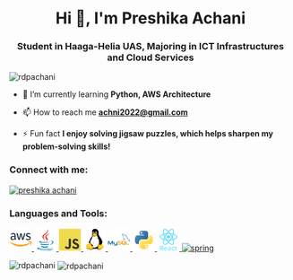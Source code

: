 <h1 align="center">Hi 👋, I'm Preshika Achani</h1>
<h3 align="center">Student in Haaga-Helia UAS, Majoring in ICT Infrastructures and Cloud Services</h3>

<p align="left"> <img src="https://komarev.com/ghpvc/?username=rdpachani&label=Profile%20views&color=0e75b6&style=flat" alt="rdpachani" /> </p>

- 🌱 I’m currently learning **Python, AWS Architecture**

- 📫 How to reach me **achni2022@gmail.com**

- ⚡ Fun fact **I enjoy solving jigsaw puzzles, which helps sharpen my problem-solving skills!**

<h3 align="left">Connect with me:</h3>
<p align="left">
<a href="https://linkedin.com/in/preshika achani" target="blank"><img align="center" src="https://raw.githubusercontent.com/rahuldkjain/github-profile-readme-generator/master/src/images/icons/Social/linked-in-alt.svg" alt="preshika achani" height="30" width="40" /></a>
</p>

<h3 align="left">Languages and Tools:</h3>
<p align="left"> <a href="https://aws.amazon.com" target="_blank" rel="noreferrer"> <img src="https://raw.githubusercontent.com/devicons/devicon/master/icons/amazonwebservices/amazonwebservices-original-wordmark.svg" alt="aws" width="40" height="40"/> </a> <a href="https://www.java.com" target="_blank" rel="noreferrer"> <img src="https://raw.githubusercontent.com/devicons/devicon/master/icons/java/java-original.svg" alt="java" width="40" height="40"/> </a> <a href="https://developer.mozilla.org/en-US/docs/Web/JavaScript" target="_blank" rel="noreferrer"> <img src="https://raw.githubusercontent.com/devicons/devicon/master/icons/javascript/javascript-original.svg" alt="javascript" width="40" height="40"/> </a> <a href="https://www.linux.org/" target="_blank" rel="noreferrer"> <img src="https://raw.githubusercontent.com/devicons/devicon/master/icons/linux/linux-original.svg" alt="linux" width="40" height="40"/> </a> <a href="https://www.mysql.com/" target="_blank" rel="noreferrer"> <img src="https://raw.githubusercontent.com/devicons/devicon/master/icons/mysql/mysql-original-wordmark.svg" alt="mysql" width="40" height="40"/> </a> <a href="https://www.python.org" target="_blank" rel="noreferrer"> <img src="https://raw.githubusercontent.com/devicons/devicon/master/icons/python/python-original.svg" alt="python" width="40" height="40"/> </a> <a href="https://reactjs.org/" target="_blank" rel="noreferrer"> <img src="https://raw.githubusercontent.com/devicons/devicon/master/icons/react/react-original-wordmark.svg" alt="react" width="40" height="40"/> </a> <a href="https://spring.io/" target="_blank" rel="noreferrer"> <img src="https://www.vectorlogo.zone/logos/springio/springio-icon.svg" alt="spring" width="40" height="40"/> </a> </p>

<p><img align="left" src="https://github-readme-stats.vercel.app/api/top-langs?username=rdpachani&show_icons=true&locale=en&layout=compact" alt="rdpachani" /></p>

<p>&nbsp;<img align="center" src="https://github-readme-stats.vercel.app/api?username=rdpachani&show_icons=true&locale=en" alt="rdpachani" /></p>
